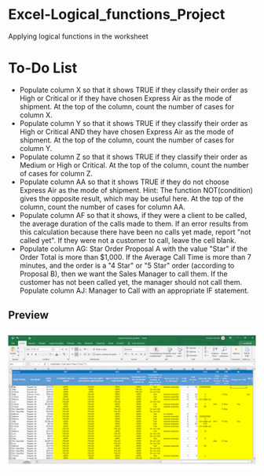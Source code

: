 # Excel-Logical_functions_Project
Applying logical functions in the worksheet

# To-Do List
- Populate column X so that it shows TRUE if they classify their order as High or Critical or if they have chosen Express Air as the mode of shipment. At the top of the column, count the number of cases for column X.  
- Populate column Y so that it shows TRUE if they classify their order as High or Critical AND they have chosen Express Air as the mode of shipment. At the top of the column, count the number of cases for column Y. 
- Populate column Z so that it shows TRUE if they classify their order as Medium or High or Critical. At the top of the column, count the number of cases for column Z. 
- Populate column AA so that it shows TRUE if they do not choose Express Air as the mode of shipment. Hint: The function NOT(condition) gives the opposite result, which may be useful here. At the top of the column, count the number of cases for column AA.
- Populate column AF so that it shows, if they were a client to be called, the average duration of the calls made to them. If an error results from this calculation because there have been no calls yet made, report "not called yet". If they were not a customer to call, leave the cell blank.
- Populate column AG: Star Order Proposal A with the value "Star" if the Order Total is more than $1,000.
If the Average Call Time is more than 7 minutes, and the order is a "4 Star" or "5 Star" order (according to Proposal B), then we want the Sales Manager to call them. If the customer has not been called yet, the manager should not call them. Populate column AJ: Manager to Call with an appropriate IF statement.

## Preview
![screenshot](screenshot.png)
